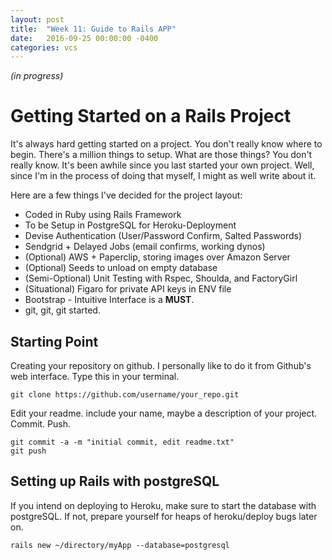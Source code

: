 ```yaml
---
layout: post
title:  "Week 11: Guide to Rails APP"
date:   2016-09-25 00:00:00 -0400
categories: vcs
---
```


*(in progress)*

# Getting Started on a Rails Project

It's always hard getting started on a project. You don't really know where to begin. There's a million things to setup. What are those things? You don't really know. It's been awhile since you last started your own project. Well, since I'm in the process of doing that myself, I might as well write about it.

Here are a few things I've decided for the project layout:

* Coded in Ruby using Rails Framework
* To be Setup in PostgreSQL for Heroku-Deployment
* Devise Authentication (User/Password Confirm, Salted Passwords)
* Sendgrid + Delayed Jobs (email confirms, working dynos)
* (Optional) AWS + Paperclip, storing images over Amazon Server
* (Optional) Seeds to unload on empty database
* (Semi-Optional) Unit Testing with Rspec, Shoulda, and FactoryGirl
* (Situational) Figaro for private API keys in ENV file
* Bootstrap - Intuitive Interface is a **MUST**.
* git, git, git started.

## Starting Point

Creating your repository on github. I personally like to do it from Github's web interface. Type this in your terminal.

```
git clone https://github.com/username/your_repo.git
```
Edit your readme. include your name, maybe a description of your project. Commit. Push.

```
git commit -a -m "initial commit, edit readme.txt"
git push
```

<h2>Setting up Rails with postgreSQL</h2>

If you intend on deploying to Heroku, make sure to start the database with postgreSQL. If not, prepare yourself for heaps of heroku/deploy bugs later on.

```
rails new ~/directory/myApp --database=postgresql
```



